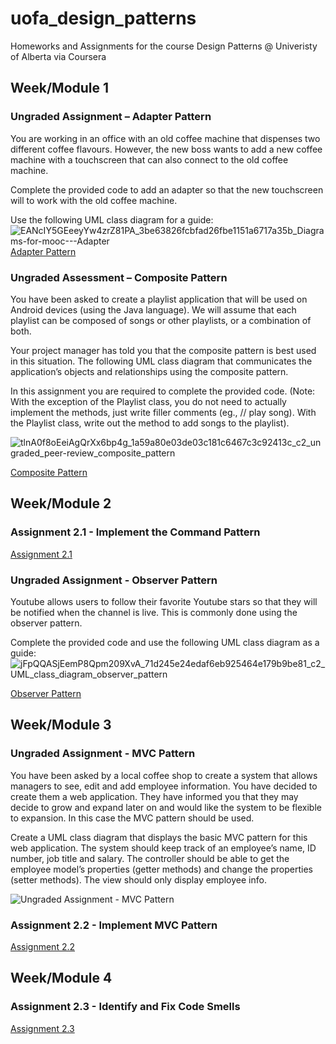 # uofa_design_patterns
Homeworks and Assignments for the course Design Patterns @ Univeristy of Alberta via Coursera

## Week/Module 1
### Ungraded Assignment – Adapter Pattern
You are working in an office with an old coffee machine that dispenses two different coffee flavours. However, the new boss wants to add a new coffee machine with a touchscreen that can also connect to the old coffee machine. 

Complete the provided code to add an adapter so that the new touchscreen will  to work with the old coffee machine. 

Use the following UML class diagram for a guide:
![EANcIY5GEeeyYw4zrZ81PA_3be63826fcbfad26fbe1151a6717a35b_Diagrams-for-mooc---Adapter](https://github.com/theo-retical/uofa_design_patterns/assets/98850030/e626a6ef-1c0c-438e-9287-12a0aee0cee5)
[Adapter Pattern](https://github.com/theo-retical/uofa_design_patterns/tree/main/week%201/adapter%20pattern)

### Ungraded Assessment – Composite Pattern
You have been asked to create a playlist application that will be used on Android devices (using the Java language). We will assume that each playlist can be composed of songs or other playlists, or a combination of both.

Your project manager has told you that the composite pattern is best used in this situation. The following UML class diagram that communicates the application’s objects and relationships using the composite pattern.

In this assignment you are required to complete the provided code. (Note: With the exception of the Playlist class, you do not need to actually implement the methods, just write filler comments (eg., // play song). With the Playlist class, write out the method to add songs to the playlist).

![tlnA0f8oEeiAgQrXx6bp4g_1a59a80e03de03c181c6467c3c92413c_c2_ungraded_peer-review_composite_pattern](https://github.com/theo-retical/uofa_design_patterns/assets/98850030/9509ae12-2182-42e3-a771-83142950f9ee)

[Composite Pattern](https://github.com/theo-retical/uofa_design_patterns/tree/main/week%201/composite%20pattern)

## Week/Module 2
### Assignment 2.1 - Implement the Command Pattern
[Assignment 2.1](https://github.com/theo-retical/uofa_design_patterns/tree/main/week%202/assignment%202.3)

### Ungraded Assignment - Observer Pattern
Youtube allows users to follow their favorite Youtube stars so that they will be notified when the channel is live. This is commonly done using the observer pattern. 

Complete the provided code and use the following UML class diagram as a guide:
![jFpQQASjEemP8Qpm209XvA_71d245e24edaf6eb925464e179b9be81_c2_UML_class_diagram_observer_pattern](https://github.com/theo-retical/uofa_design_patterns/assets/98850030/e65e9a51-8751-4ae6-860c-98112adec8cf)

[Observer Pattern](https://github.com/theo-retical/uofa_design_patterns/tree/main/week%202/observer%20pattern)


## Week/Module 3
### Ungraded Assignment - MVC Pattern
You have been asked by a local coffee shop to create a system that allows managers to see, edit and add employee information. You have decided to create them a web application. They have informed you that they may decide to grow and expand later on and would like the system to be flexible to expansion. In this case the MVC pattern should be used. 

Create a UML class diagram that displays the basic MVC pattern for this web application. The system should keep track of an employee’s name, ID number, job title and salary. The controller should be able to get the employee model’s properties (getter methods) and change the properties (setter methods). The view should only display employee info.

![Ungraded Assignment - MVC Pattern](https://github.com/theo-retical/uofa_design_patterns/assets/98850030/cd01994b-2098-454a-90c8-7853923a6f90)

### Assignment 2.2 - Implement MVC Pattern
[Assignment 2.2](https://github.com/theo-retical/uofa_design_patterns/tree/main/week%203/assignment%202.2)

## Week/Module 4
### Assignment 2.3 - Identify and Fix Code Smells
[Assignment 2.3](https://github.com/theo-retical/uofa_design_patterns/tree/main/week%204/assignment%202.3)

